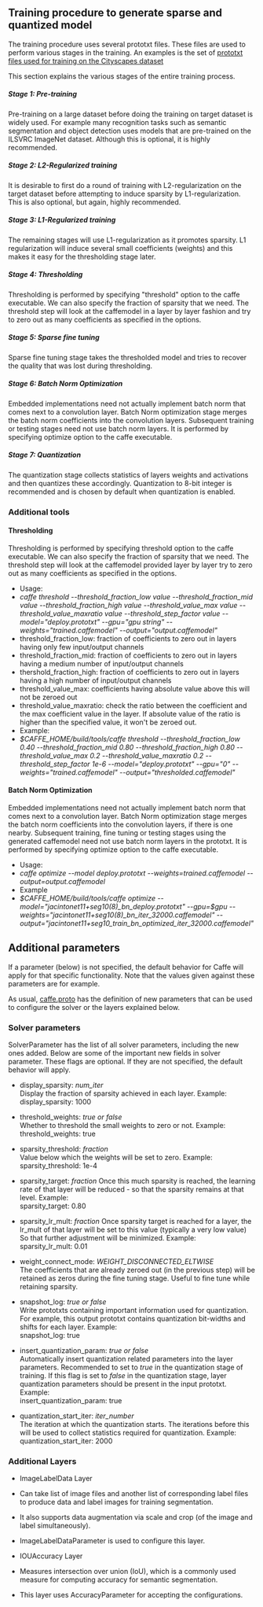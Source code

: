 ## Training procedure to generate sparse and quantized model
The training procedure uses several prototxt files. These files are used to perform various stages in the training. An examples is the set of [prototxt files used for training on the Cityscapes dataset](examples/tidsp/models/sparse/cityscapes_segmentation)

This section explains the various stages of the entire training process.

##### Stage 1: Pre-training
Pre-training on a large dataset before doing the training on target dataset is widely used. For example many recognition tasks such as semantic segmentation and object detection uses models that are pre-trained on the ILSVRC ImageNet dataset. Although this is optional, it is highly recommended.

##### Stage 2: L2-Regularized training
It is desirable to first do a round of training with L2-regularization on the target dataset before attempting to induce sparsity by L1-regularization. This is also optional, but again, highly recommended.

##### Stage 3: L1-Regularized training
The remaining stages will use L1-regularization as it promotes sparsity. L1 regularization will induce several small coefficients (weights) and this makes it easy for the thresholding stage later. 

##### Stage 4: Thresholding
Thresholding is performed by specifying "threshold" option to the caffe executable. We can also specify the fraction of sparsity that we need. The threshold step will look at the caffemodel in a layer by layer fashion and try to zero out as many coefficients as specified in the options.

##### Stage 5: Sparse fine tuning
Sparse fine tuning stage takes the thresholded model and tries to recover the quality that was lost during thresholding. 

##### Stage 6: Batch Norm Optimization
Embedded implementations need not actually implement batch norm that comes next to a convolution layer. Batch Norm optimization stage merges the batch norm coefficients into the convolution layers. Subsequent training or testing stages need not use batch norm layers. It is performed by specifying optimize option to the caffe executable.

##### Stage 7: Quantization
The quantization stage collects statistics of layers weights and activations and then quantizes these accordingly. Quantization to 8-bit integer is recommended and is chosen by default when quantization is enabled.


### Additional tools

#### Thresholding
Thresholding is performed by specifying threshold option to the caffe executable. We can also specify the fraction of sparsity that we need. The threshold step will look at the caffemodel provided layer by layer try to zero out as many coefficients as specified in the options.
* Usage:
 * *caffe threshold --threshold_fraction_low value --threshold_fraction_mid value --threshold_fraction_high value --threshold_value_max value --threshold_value_maxratio value --threshold_step_factor value --model="deploy.prototxt" --gpu="gpu string" --weights="trained.caffemodel" --output="output.caffemodel"*
 * threshold_fraction_low: fraction of coefficients to zero out in layers having only few input/output channels
 * threshold_fraction_mid: fraction of coefficients to zero out in layers having a medium number of input/output channels
 * thershold_fraction_high: fraction of coefficients to zero out in layers having a high number of input/output channels
 * threshold_value_max: coefficients having absolute value above this will not be zeroed out
 * threshold_value_maxratio: check the ratio between the coefficient and the max coefficient value in the layer. If absolute value of the ratio is higher than the specified value, it won't be zeroed out.
* Example:
 * *$CAFFE_HOME/build/tools/caffe threshold --threshold_fraction_low 0.40 --threshold_fraction_mid 0.80 --threshold_fraction_high 0.80 --threshold_value_max 0.2 --threshold_value_maxratio 0.2 --threshold_step_factor 1e-6 --model="deploy.prototxt" --gpu="0" --weights="trained.caffemodel" --output="thresholded.caffemodel"*

#### Batch Norm Optimization
Embedded implementations need not actually implement batch norm that comes next to a convolution layer. Batch Norm optimization stage merges the batch norm coefficients into the convolution layers, if there is one nearby. Subsequent training, fine tuning or testing stages using the generated caffemodel need not use batch norm layers in the prototxt. It is performed by specifying optimize option to the caffe executable.
* Usage: 
 * *caffe optimize --model deploy.prototxt --weights=trained.caffemodel --output=output.caffemodel*
* Example
 * *$CAFFE_HOME/build/tools/caffe optimize --model="jacintonet11+seg10(8)_bn_deploy.prototxt"  --gpu=$gpu --weights="jacintonet11+seg10(8)_bn_iter_32000.caffemodel" --output="jacintonet11+seg10_train_bn_optimized_iter_32000.caffemodel"*


## Additional parameters

If a parameter (below) is not specified, the default behavior for Caffe will apply for that specific functionality. Note that the values given against these parameters are for example. 

As usual, [caffe.proto](src/proto/caffe.proto) has the definition of new parameters that can be used to configure the solver or the layers explained below.

### Solver parameters
SolverParameter has the list of all solver parameters, including the new ones added. Below are some of the important new fields in solver parameter. These flags are optional. If they are not specified, the default behavior will apply.  

* display_sparsity: *num_iter*  
Display the fraction of sparsity achieved in each layer. Example:  
display_sparsity: 1000

* threshold_weights: *true or false*  
Whether to threshold the small weights to zero or not. Example:  
threshold_weights: true

* sparsity_threshold: *fraction*  
Value below which the weights will be set to zero. Example:  
sparsity_threshold: 1e-4

* sparsity_target: *fraction*
Once this much sparsity is reached, the learning rate of that layer will be reduced - so that the sparsity remains at that level. Example:  
sparsity_target: 0.80

* sparsity_lr_mult: *fraction*
Once sparsity target is reached for a layer, the lr_mult of that layer will be set to this value (typically a very low value) So that further adjustment will be minimized. Example:  
sparsity_lr_mult: 0.01

* weight_connect_mode: *WEIGHT_DISCONNECTED_ELTWISE*  
The coefficients that are already zeroed out (in the previous step) will be retained as zeros during the fine tuning  stage. Useful to fine tune while retaining sparsity.

* snapshot_log: *true or false*  
Write prototxts containing important information used for quantization. For example, this output prototxt contains quantization bit-widths and shifts for each layer. Example:  
snapshot_log: true

* insert_quantization_param: *true or false*  
Automatically insert quantization related parameters into the layer parameters. Recommended to set to *true* in the quantization stage of training. If this flag is set to *false* in the quantization stage, layer quantization parameters should be present in the input prototxt. Example:  
insert_quantization_param: true

* quantization_start_iter: *iter_number*  
The iteration at which the quantization starts. The iterations before this will be used to collect statistics required for quantization. Example:  
quantization_start_iter: 2000

### Additional Layers
* ImageLabelData Layer
 * Can take list of image files and another list of corresponding label files to produce data and label images for training segmentation.
 * It also supports data augmentation via scale and crop (of the image and label simultaneously).
 * ImageLabelDataParameter is used to configure this layer.

* IOUAccuracy Layer
 * Measures intersection over union (IoU), which is a commonly used measure for computing accuracy for semantic segmentation. 
 * This layer uses AccuracyParameter for accepting the configurations.


